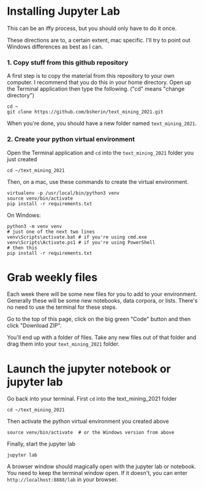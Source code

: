 # Installing Jupyter Lab

This can be an iffy process, but you should only have to do it once.

These directions are to, a certain extent, mac specific. I'll try to point out
Windows differences as best as I can.

### 1. Copy stuff from this github repository

A first step is to copy the material from this repository to your own computer.
I recommend that you do this in your home directory. Open up the Terminal
application then type the following. ("cd" means "change directory")

```
cd ~
git clone https://github.com/bsherin/text_mining_2021.git
```

When you're done, you should have a new folder named `text_mining_2021`.

### 2. Create your python virtual environment

Open the Terminal application and `cd` into the `text_mining_2021` folder you just created

```
cd ~/text_mining_2021
```
Then, on a mac, use these commands to create the virtual environment.

```
virtualenv -p /usr/local/bin/python3 venv
source venv/bin/activate
pip install -r requirements.txt
```

On Windows:
```
python3 -m venv venv
# just one of the next two lines
venv\Scripts\activate.bat # if you're using cmd.exe
venv\Scripts\Activate.ps1 # if you're using PowerShell
# then this
pip install -r requirements.txt
```

# Grab weekly files

Each week there will be some new files for you to add to your environment.
Generally these will be some new notebooks, data corpora, or lists.
There's no need to use the terminal for these steps.

Go to the top of this page, click on the big green "Code" button and
then click "Download ZIP".

You'll end up with a folder of files. Take any new files out of that folder
and drag them into your `text_mining_2021` folder.

# Launch the jupyter notebook or jupyter lab

Go back into your terminal. First `cd` into the text_mining_2021 folder

```
cd ~/text_mining_2021
```

Then activate the python virtual environment you created above

```
source venv/bin/activate  # or the Windows version from above
```

Finally, start the jupyter lab

```
jupyter lab
```

A browser window should magically open with the jupyter lab or notebook.
You need to keep the terminal window open. If it doesn't, you can enter `http://localhost:8888/lab` in your browser.
